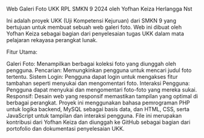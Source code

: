 Web Galeri Foto UKK RPL SMKN 9 2024 oleh Yofhan Keiza Herlangga Nst

Ini adalah proyek UKK (Uji Kompetensi Kejuruan) dari SMKN 9 yang bertujuan untuk membuat sebuah web galeri foto.
Web ini dibuat oleh Yofhan Keiza sebagai bagian dari penyelesaian tugas UKK dalam mata pelajaran rekayasa perangkat lunak.

Fitur Utama:

Galeri Foto: Menampilkan berbagai koleksi foto yang diunggah oleh pengguna. Pencarian: Memungkinkan pengguna untuk mencari judul foto tertentu. Sistem Login: Pengguna dapat login untuk mengakses fitur tambahan seperti menyukai dan mengomentari foto. Interaksi Pengguna: Pengguna dapat menyukai dan mengomentari foto-foto yang mereka sukai. Responsif: Desain web yang responsif memastikan tampilan yang optimal di berbagai perangkat. Proyek ini menggunakan bahasa pemrograman PHP untuk logika backend, MySQL sebagai basis data, dan HTML, CSS, serta JavaScript untuk tampilan dan interaksi pengguna. File ini merupakan kontribusi dari Yofhan Keiza dan diunggah ke GitHub sebagai bagian dari portofolio dan dokumentasi penyelesaian UKK.
